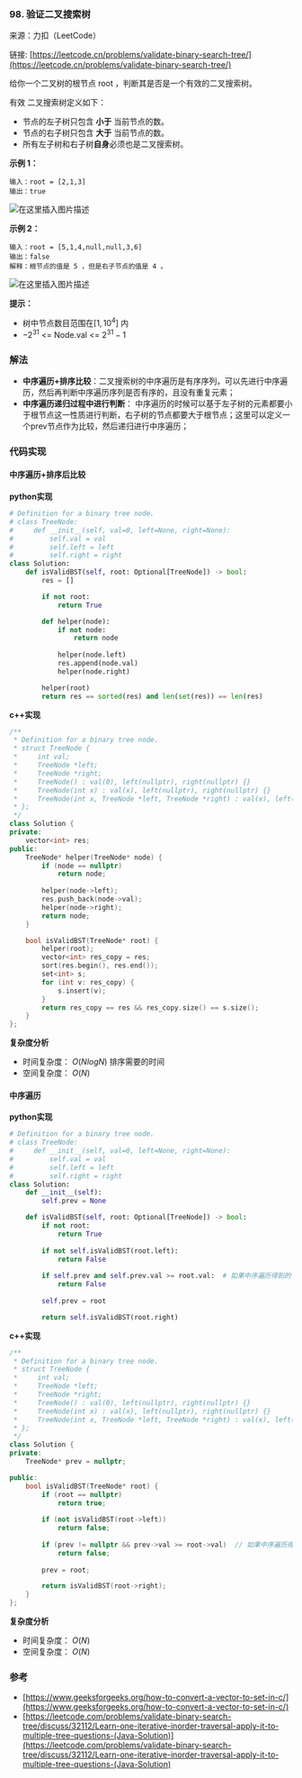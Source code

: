 ### 98.  验证二叉搜索树

来源：力扣（LeetCode）

链接: [https://leetcode.cn/problems/validate-binary-search-tree/](https://leetcode.cn/problems/validate-binary-search-tree/)

给你一个二叉树的根节点 root ，判断其是否是一个有效的二叉搜索树。

有效 二叉搜索树定义如下：
* 节点的左子树只包含 **小于** 当前节点的数。
* 节点的右子树只包含 **大于** 当前节点的数。
* 所有左子树和右子树**自身**必须也是二叉搜索树。


**示例 1：**

```
输入：root = [2,1,3]
输出：true
```
![在这里插入图片描述](https://img-blog.csdnimg.cn/46e2e48577da45ffb0b8b36b835566a9.png)

**示例 2：**
```
输入：root = [5,1,4,null,null,3,6]
输出：false
解释：根节点的值是 5 ，但是右子节点的值是 4 。
```
 ![在这里插入图片描述](https://img-blog.csdnimg.cn/dc30edf3c8d4426d87aee7746e9715c5.png)


**提示：**
* 树中节点数目范围在$[1, 10^4]$ 内
* $-2^{31}$ <= Node.val <= $2^{31} - 1$



### 解法
* **中序遍历+排序比较**：二叉搜索树的中序遍历是有序序列，可以先进行中序遍历，然后再判断中序遍历序列是否有序的，且没有重复元素；
* **中序遍历递归过程中进行判断**： 中序遍历的时候可以基于左子树的元素都要小于根节点这一性质进行判断，右子树的节点都要大于根节点；这里可以定义一个prev节点作为比较，然后递归进行中序遍历；
### 代码实现
#### 中序遍历+排序后比较
**python实现**
```python
# Definition for a binary tree node.
# class TreeNode:
#     def __init__(self, val=0, left=None, right=None):
#         self.val = val
#         self.left = left
#         self.right = right
class Solution:
    def isValidBST(self, root: Optional[TreeNode]) -> bool:
        res = []

        if not root:
            return True

        def helper(node):
            if not node:
                return node
            
            helper(node.left)
            res.append(node.val)
            helper(node.right)

        helper(root)   
        return res == sorted(res) and len(set(res)) == len(res)
```

**c++实现**
```cpp
/**
 * Definition for a binary tree node.
 * struct TreeNode {
 *     int val;
 *     TreeNode *left;
 *     TreeNode *right;
 *     TreeNode() : val(0), left(nullptr), right(nullptr) {}
 *     TreeNode(int x) : val(x), left(nullptr), right(nullptr) {}
 *     TreeNode(int x, TreeNode *left, TreeNode *right) : val(x), left(left), right(right) {}
 * };
 */
class Solution {
private:
    vector<int> res;
public:
    TreeNode* helper(TreeNode* node) {
        if (node == nullptr)
            return node;
        
        helper(node->left);
        res.push_back(node->val);
        helper(node->right);
        return node;
    }

    bool isValidBST(TreeNode* root) {
        helper(root);
        vector<int> res_copy = res;
        sort(res.begin(), res.end());
        set<int> s;
        for (int v: res_copy) {
            s.insert(v);
        }
        return res_copy == res && res_copy.size() == s.size();
    }
};
```

**复杂度分析**
* 时间复杂度： $O(NlogN)$ 排序需要的时间   
* 空间复杂度： $O(N)$  


#### 中序遍历
**python实现**
```python
# Definition for a binary tree node.
# class TreeNode:
#     def __init__(self, val=0, left=None, right=None):
#         self.val = val
#         self.left = left
#         self.right = right
class Solution:
    def __init__(self):
        self.prev = None

    def isValidBST(self, root: Optional[TreeNode]) -> bool:
        if not root:
            return True
        
        if not self.isValidBST(root.left):
            return False
        
        if self.prev and self.prev.val >= root.val:  # 如果中序遍历得到的节点的值小于等于前一个 inorder，说明不是二叉搜索树
            return False
        
        self.prev = root

        return self.isValidBST(root.right)
```

**c++实现**
```cpp
/**
 * Definition for a binary tree node.
 * struct TreeNode {
 *     int val;
 *     TreeNode *left;
 *     TreeNode *right;
 *     TreeNode() : val(0), left(nullptr), right(nullptr) {}
 *     TreeNode(int x) : val(x), left(nullptr), right(nullptr) {}
 *     TreeNode(int x, TreeNode *left, TreeNode *right) : val(x), left(left), right(right) {}
 * };
 */
class Solution {
private:
    TreeNode* prev = nullptr;

public:
    bool isValidBST(TreeNode* root) {
        if (root == nullptr)
            return true;
        
        if (not isValidBST(root->left))
            return false;
        
        if (prev != nullptr && prev->val >= root->val)  // 如果中序遍历得到的节点的值小于等于前一个 inorder，说明不是二叉搜索树
            return false;
        
        prev = root;

        return isValidBST(root->right);
    }
};
```


**复杂度分析**
* 时间复杂度： $O(N)$   
* 空间复杂度： $O(N)$  

### 参考
* [https://www.geeksforgeeks.org/how-to-convert-a-vector-to-set-in-c/](https://www.geeksforgeeks.org/how-to-convert-a-vector-to-set-in-c/)
* [https://leetcode.com/problems/validate-binary-search-tree/discuss/32112/Learn-one-iterative-inorder-traversal-apply-it-to-multiple-tree-questions-(Java-Solution)](https://leetcode.com/problems/validate-binary-search-tree/discuss/32112/Learn-one-iterative-inorder-traversal-apply-it-to-multiple-tree-questions-(Java-Solution)
